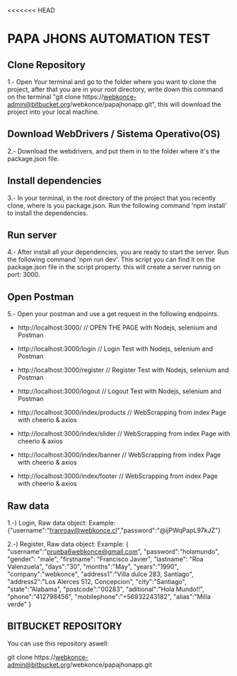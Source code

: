 <<<<<<< HEAD

# PAPA JHONS AUTOMATION TEST

## Clone Repository

1.- Open Your terminal and go to the folder where you want to clone the project, after that you are in your root directory, write down this command on the terminal "git clone https://webkonce-admin@bitbucket.org/webkonce/papajhonapp.git", this will download the project into your local machine.

## Download WebDrivers / Sistema Operativo(OS)

2.- Download the webdrivers, and put them in to the folder where it's the package.json file.

## Install dependencies

3.- In your terminal, in the root directory of the project that you recently clone, where is you package.json. Run the following command 'npm install' to install the dependencies.

## Run server

4.- After install all your dependencies, you are ready to start the server. Run the following command 'npm run dev'. This script you can find it on the package.json file in the script property. this will create a server runnig on port: 3000.

## Open Postman

5.- Open your postman and use a get request in the following endpoints.

- http://localhost:3000/ // OPEN THE PAGE with Nodejs, selenium and Postman
- http://localhost:3000/login // Login Test with Nodejs, selenium and Postman
- http://localhost:3000/register // Register Test with Nodejs, selenium and Postman
- http://localhost:3000/logout // Logout Test with Nodejs, selenium and Postman

- http://localhost:3000/index/products // WebScrapping from index Page with cheerio & axios
- http://localhost:3000/index/slider // WebScrapping from index Page with cheerio & axios
- http://localhost:3000/index/banner // WebScrapping from index Page with cheerio & axios
- http://localhost:3000/index/footer // WebScrapping from index Page with cheerio & axios

## Raw data

1.-) Login, Raw data object:
Example: {"username":"franroav@webkonce.cl","password":"@ijPWqPapL97kJZ"}

2.-) Register, Raw data object:
Example: {
"username":"prueba6webkonce@gmail.com",
"password":"holamundo",
"gender": "male",
"firstname": "Francisco Javier",
"lastname": "Roa Valenzuela",
"days":"30",
"months":"May",
"years":"1990",
"company":"webkonce",
"address1":"Villa dulce 283, Santiago",
"address2":"Los Alerces 512, Concepcion",
"city":"Santiago",
"state":"Alabama",
"postcode":"00283",
"aditional":"Hola Mundo!!",
"phone":"412798456",
"mobilephone":"+56932243182",
"alias":"Milla verde"
}

## BITBUCKET REPOSITORY

You can use this repository aswell:

git clone https://webkonce-admin@bitbucket.org/webkonce/papajhonapp.git
